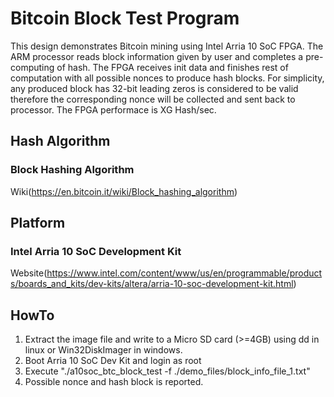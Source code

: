 # Bitcoin Block Test Program
This design demonstrates Bitcoin mining using Intel Arria 10 SoC FPGA. The ARM processor reads block information given by user and completes a pre-computing of hash. The FPGA receives init data and finishes rest of computation with all possible nonces to produce hash blocks. For simplicity, any produced block has 32-bit leading zeros is considered to be valid therefore the corresponding nonce will be collected and sent back to processor. The FPGA performace is XG Hash/sec.

Hash Algorithm
------
### Block Hashing Algorithm
Wiki(https://en.bitcoin.it/wiki/Block_hashing_algorithm)

Platform
------
### Intel Arria 10 SoC Development Kit
Website(https://www.intel.com/content/www/us/en/programmable/products/boards_and_kits/dev-kits/altera/arria-10-soc-development-kit.html)


HowTo
------
1. Extract the image file and write to a Micro SD card (>=4GB) using dd in linux or Win32DiskImager in windows.
2. Boot Arria 10 SoC Dev Kit and login as root
3. Execute "./a10soc_btc_block_test -f ./demo_files/block_info_file_1.txt"
4. Possible nonce and hash block is reported.
